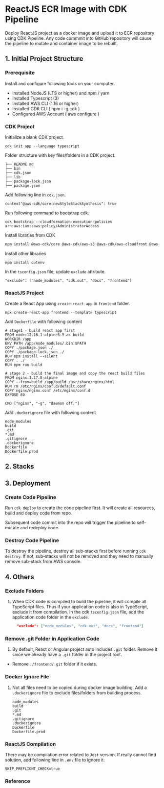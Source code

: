 # ReactJS ECR Image with CDK Pipeline

Deploy ReactJS project as a docker image and upload it to ECR repository using CDK Pipeline.
Any code commmit into GitHub repository will cause the pipeline to mutate and container image to be rebuilt.

## 1. Initial Project Structure

### Prerequisite

Install and configure following tools on your computer.

- Installed NodeJS (LTS or higher) and npm / yarn
- Installed Typescript (3)
- Installed AWS CLI (1.16 or higher)
- Installed CDK CLI ( npm i -g cdk )
- Configured AWS Account ( aws configure )

### CDK Project

Initialize a blank CDK project.

```
cdk init app --language typescript
```

Folder structure with key files/folders in a CDK project.

```
├── README.md
├── bin
├── cdk.json
├── lib
├── package-lock.json
├── package.json
```

Add following line in `cdk.json`.

```
context"@aws-cdk/core:newStyleStackSynthesis": true
```

Run following command to bootstrap cdk.

```
cdk bootstrap --cloudformation-execution-policies arn:aws:iam::aws:policy/AdministratorAccess
```

Install libraries from CDK

```bash
npm install @aws-cdk/core @aws-cdk/aws-s3 @aws-cdk/aws-cloudfront @aws-cdk/aws-iam @aws-cdk/aws-codebuild @aws-cdk/aws-codepipeline @aws-cdk/aws-codepipeline-actions @aws-cdk/aws-route53 @aws-cdk/aws-route53-targets @aws-cdk/aws-certificatemanager @aws-cdk/pipelines @aws-cdk/aws-s3-deployment
```

Install other libraries

```
npm install dotenv
```

In the `tsconfig.json` file, update `exclude` attribute.

```
"exclude": ["node_modules", "cdk.out", "docs", "frontend"]
```

### ReactJS Project

Create a React App using `create-react-app` in `frontend` folder.

```
npx create-react-app frontend --template typescript
```

Add `Dockerfile` with following content

```
# stage1 - build react app first
FROM node:12.16.1-alpine3.9 as build
WORKDIR /app
ENV PATH /app/node_modules/.bin:$PATH
COPY ./package.json ./
COPY ./package-lock.json ./
RUN npm install --silent
COPY . ./
RUN npm run build

# stage 2 - build the final image and copy the react build files
FROM nginx:1.17.8-alpine
COPY --from=build /app/build /usr/share/nginx/html
RUN rm /etc/nginx/conf.d/default.conf
COPY nginx/nginx.conf /etc/nginx/conf.d
EXPOSE 80

CMD ["nginx", "-g", "daemon off;"]
```

Add `.dockerignore` file with following content

```
node_modules
build
.git
*.md
.gitignore
.dockerignore
Dockerfile
Dockerfile.prod
```

## 2. Stacks

## 3. Deployment

### Create Code Pipeline

Run `cdk deploy` to create the code pipeline first. It will create all resources, build and deploy code from repo.

Subsequent code commit into the repo will trigger the pipeline to self-mutate and redeploy code.

### Destroy Code Pipeline

To destroy the pipeline, destroy all sub-stacks first before running `cdk destroy`. If not, sub-stacks will not be removed and they need to manually remove sub-stack from AWS console.

## 4. Others

### Exclude Folders

1. When CDK code is compiled to build the pipeline, it will compile all TypeScript files. Thus if your application code is also in TypeScript, exclude it from compilation. In the cdk `tsconfig.json` file, add the application code folder in the `exclude`.

   ```json
     "exclude": ["node_modules", "cdk.out", "docs", "frontend"]
   ```

### Remove .git Folder in Application Code

1.  By default, React or Angular project auto includes `.git` folder. Remove it since we already have a `.git` folder in the project root.

- Remove `./frontend/.git` folder if it exists.

### Docker Ignore File

1. Not all files need to be copied during docker image building. Add a `.dockerignore` file to exclude files/folders from building process.

   ```
   node_modules
   build
   .git
   *.md
   .gitignore
   .dockerignore
   Dockerfile
   Dockerfile.prod
   ```

### ReactJS Compilation

There may be compilation error related to `Jest` version. If really cannot find solution, add following line in `.env` file to ignore it.

```
SKIP_PREFLIGHT_CHECK=true
```

### Reference
